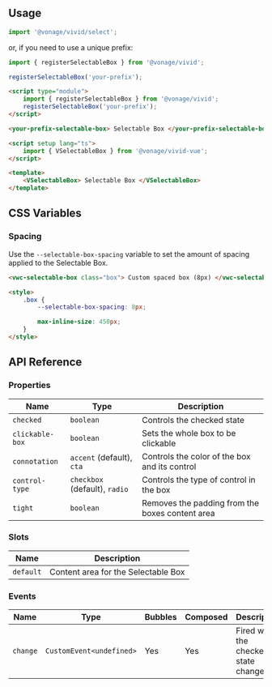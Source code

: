 ## Usage

<vwc-tabs>
<vwc-tab label="Web component"></vwc-tab>
<vwc-tab-panel>

```js
import '@vonage/vivid/select';
```

or, if you need to use a unique prefix:

```js
import { registerSelectableBox } from '@vonage/vivid';

registerSelectableBox('your-prefix');
```

```html preview
<script type="module">
	import { registerSelectableBox } from '@vonage/vivid';
	registerSelectableBox('your-prefix');
</script>

<your-prefix-selectable-box> Selectable Box </your-prefix-selectable-box>
```

</vwc-tab-panel>
<vwc-tab label="Vue"></vwc-tab>
<vwc-tab-panel>

```html
<script setup lang="ts">
	import { VSelectableBox } from '@vonage/vivid-vue';
</script>

<template>
	<VSelectableBox> Selectable Box </VSelectableBox>
</template>
```

</vwc-tab-panel>
</vwc-tabs>

## CSS Variables

### Spacing

Use the `--selectable-box-spacing` variable to set the amount of spacing applied to the Selectable Box.

```html preview
<vwc-selectable-box class="box"> Custom spaced box (8px) </vwc-selectable-box>

<style>
	.box {
		--selectable-box-spacing: 8px;

		max-inline-size: 450px;
	}
</style>
```

## API Reference

### Properties

<div class="table-wrapper">

| Name            | Type                          | Description                                     |
| --------------- | ----------------------------- | ----------------------------------------------- |
| `checked`       | `boolean`                     | Controls the checked state                      |
| `clickable-box` | `boolean`                     | Sets the whole box to be clickable              |
| `connotation`   | `accent` (default), `cta`     | Controls the color of the box and its control   |
| `control-type`  | `checkbox` (default), `radio` | Controls the type of control in the box         |
| `tight`         | `boolean`                     | Removes the padding from the boxes content area |

</div>

### Slots

<div class="table-wrapper">

| Name      | Description                         |
| --------- | ----------------------------------- |
| `default` | Content area for the Selectable Box |

</div>

### Events

<div class="table-wrapper">

| Name     | Type                     | Bubbles | Composed | Description                          |
| -------- | ------------------------ | ------- | -------- | ------------------------------------ |
| `change` | `CustomEvent<undefined>` | Yes     | Yes      | Fired when the checked state changes |

</div>
